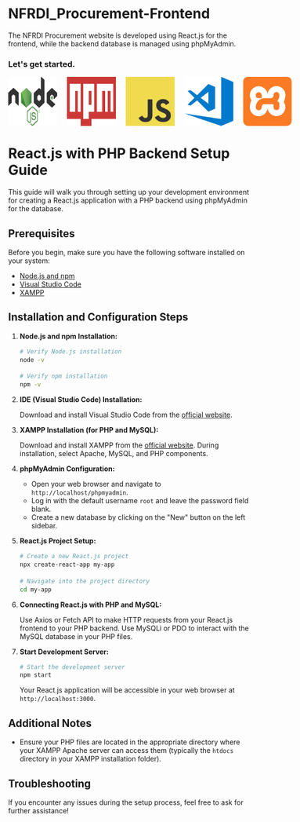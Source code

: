 # NFRDI_Procurement-Frontend

The NFRDI Procurement website is developed using React.js for the frontend, while the backend database is managed using phpMyAdmin.

### Let's get started.

<div style="text-align: center;">
    <div style="display: flex; justify-content: space-between;">
        <img src="https://github.com/Nenjii/NFRDI_ProcurementWebsite-Documentation/blob/main/static/img/Snippets/Node.js_logo.svg" alt="Alt text" width="100" height="100" style="margin-right: 20px;">
        <img src="https://github.com/Nenjii/NFRDI_ProcurementWebsite-Documentation/blob/main/static/img/Snippets/Npm-logo.svg" alt="Alt text" width="100" height="100" style="margin-right: 20px;">
        <img src="https://github.com/Nenjii/NFRDI_ProcurementWebsite-Documentation/blob/main/static/img/Snippets/Javascript_logo.svg" alt="Alt text" width="100" height="100" style="margin-right: 20px;">
        <img src="https://github.com/Nenjii/NFRDI_ProcurementWebsite-Documentation/blob/main/static/img/Snippets/VSCode_logo.svg" alt="Alt text" width="100" height="100" style="margin-right: 20px;">
        <img src="https://github.com/Nenjii/NFRDI_ProcurementWebsite-Documentation/blob/main/static/img/Snippets/Xampp_logo.svg" alt="Alt text" width="100" height="100">
    </div>
</div>

# React.js with PHP Backend Setup Guide

This guide will walk you through setting up your development environment for creating a React.js application with a PHP backend using phpMyAdmin for the database.

## Prerequisites

Before you begin, make sure you have the following software installed on your system:

- [Node.js and npm](https://nodejs.org/)
- [Visual Studio Code](https://code.visualstudio.com/)
- [XAMPP](https://www.apachefriends.org/index.html)

## Installation and Configuration Steps

1. **Node.js and npm Installation:**

   ```bash
   # Verify Node.js installation
   node -v

   # Verify npm installation
   npm -v
   ```

2. **IDE (Visual Studio Code) Installation:**

   Download and install Visual Studio Code from the [official website](https://code.visualstudio.com/).

3. **XAMPP Installation (for PHP and MySQL):**

   Download and install XAMPP from the [official website](https://www.apachefriends.org/index.html). During installation, select Apache, MySQL, and PHP components.

4. **phpMyAdmin Configuration:**

   - Open your web browser and navigate to `http://localhost/phpmyadmin`.
   - Log in with the default username `root` and leave the password field blank.
   - Create a new database by clicking on the "New" button on the left sidebar.

5. **React.js Project Setup:**

   ```bash
   # Create a new React.js project
   npx create-react-app my-app

   # Navigate into the project directory
   cd my-app
   ```

6. **Connecting React.js with PHP and MySQL:**

   Use Axios or Fetch API to make HTTP requests from your React.js frontend to your PHP backend. Use MySQLi or PDO to interact with the MySQL database in your PHP files.

7. **Start Development Server:**

   ```bash
   # Start the development server
   npm start
   ```

   Your React.js application will be accessible in your web browser at `http://localhost:3000`.

## Additional Notes

- Ensure your PHP files are located in the appropriate directory where your XAMPP Apache server can access them (typically the `htdocs` directory in your XAMPP installation folder).

## Troubleshooting

If you encounter any issues during the setup process, feel free to ask for further assistance!
